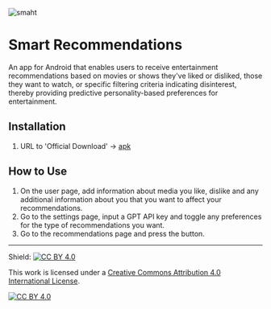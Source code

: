 
![smaht](https://github.com/Smart-Recommendations/Smart-Recommendations/assets/13189052/ec4e733c-d149-4b5b-b2c1-6490cb3ba46f)

# Smart Recommendations
An app for Android that enables users to receive entertainment recommendations based on movies or shows they've liked or disliked, those they want to watch, or specific filtering criteria indicating disinterest, thereby providing predictive personality-based preferences for entertainment.

## Installation
1. URL to 'Official Download' -> [apk](https://github.com/Smart-Recommendations/Smart-Recommendations/releases/tag/1.0.0) 
   
## How to Use
1. On the user page, add information about media you like, dislike and any additional information about you that you want to affect your recommendations.
2. Go to the settings page, input a GPT API key and toggle any preferences for the type of recommendations you want.
3. Go to the recommendations page and press the button.

   
________________________________________________________________________________________________

Shield: [![CC BY 4.0][cc-by-shield]][cc-by]

This work is licensed under a
[Creative Commons Attribution 4.0 International License][cc-by].

[![CC BY 4.0][cc-by-image]][cc-by]

[cc-by]: http://creativecommons.org/licenses/by/4.0/
[cc-by-image]: https://i.creativecommons.org/l/by/4.0/88x31.png
[cc-by-shield]: https://img.shields.io/badge/License-CC%20BY%204.0-lightgrey.svg
